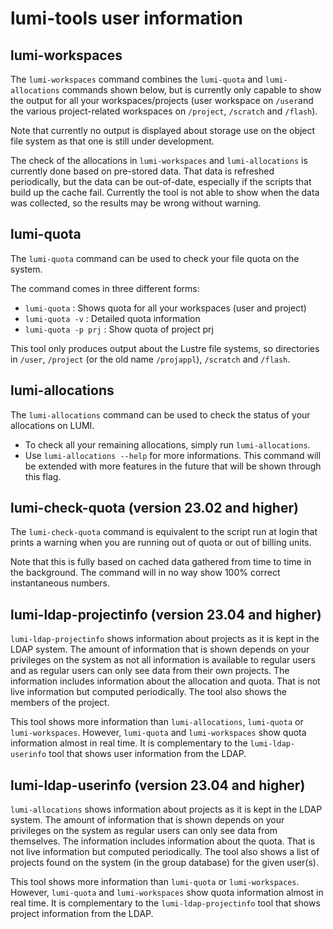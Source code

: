 # lumi-tools user information

## lumi-workspaces

The `lumi-workspaces` command combines the `lumi-quota` and `lumi-allocations`
commands shown below, but is currently only capable to show the output for
all your workspaces/projects (user workspace on `/user`and the various project-related
workspaces on `/project`, `/scratch` and `/flash`).

Note that currently no output is displayed about storage use on the object file 
system as that one is still under development.

The check of the allocations in `lumi-workspaces` and `lumi-allocations` 
is currently done based on pre-stored data. That
data is refreshed periodically, but the data can be out-of-date, especially
if the scripts that build up the cache fail. Currently the tool is not
able to show when the data was collected, so the results may be wrong without
warning.


## lumi-quota

The `lumi-quota` command can be used to check your file quota on the 
system.

The command comes in three different forms:
  * `lumi-quota`         : Shows quota for all your workspaces (user and project)
  * `lumi-quota -v`      : Detailed quota information
  * `lumi-quota -p prj`  : Show quota of project prj

This tool only produces output about the Lustre file systems, so directories in
`/user`, `/project` (or the old name `/projappl`), `/scratch` and `/flash`.


## lumi-allocations

The `lumi-allocations` command can be used to check the status of your
allocations on LUMI.

-   To check all your remaining allocations, simply run
    `lumi-allocations`. 
-   Use `lumi-allocations --help`
    for more informations. This command will be extended with more features in the
    future that will be shown through this flag.


## lumi-check-quota (version 23.02 and higher)

The `lumi-check-quota` command is equivalent to the script run at login that prints
a warning when you are running out of quota or out of billing units.

Note that this is fully based on cached data gathered from time to time in the background.
The command will in no way show 100% correct instantaneous numbers.


## lumi-ldap-projectinfo (version 23.04 and higher)

`lumi-ldap-projectinfo` shows information about projects as it is kept in the 
LDAP system. The amount of information that is shown depends on your privileges
on the system as not all information is available to regular users and as 
regular users can only see data from their own projects. The information includes
information about the allocation and quota. That is not live information but
computed periodically. The tool also shows the members of the project.

This tool shows more information than `lumi-allocations`, `lumi-quota` or
`lumi-workspaces`. However, `lumi-quota` and `lumi-workspaces` show quota
information almost in real time. It is complementary to the
`lumi-ldap-userinfo` tool that shows user information from the LDAP.


## lumi-ldap-userinfo (version 23.04 and higher)

`lumi-allocations` shows information about projects as it is kept in the 
LDAP system. The amount of information that is shown depends on your privileges
on the system as regular users can only see data from themselves. 
The information includes information about the quota. That is not live information but
computed periodically. The tool also shows a list of projects 
found on the system (in the group database) for the given user(s).

This tool shows more information than `lumi-quota` or
`lumi-workspaces`. However, `lumi-quota` and `lumi-workspaces` show quota
information almost in real time. It is complementary to the
`lumi-ldap-projectinfo` tool that shows project information from the LDAP.
